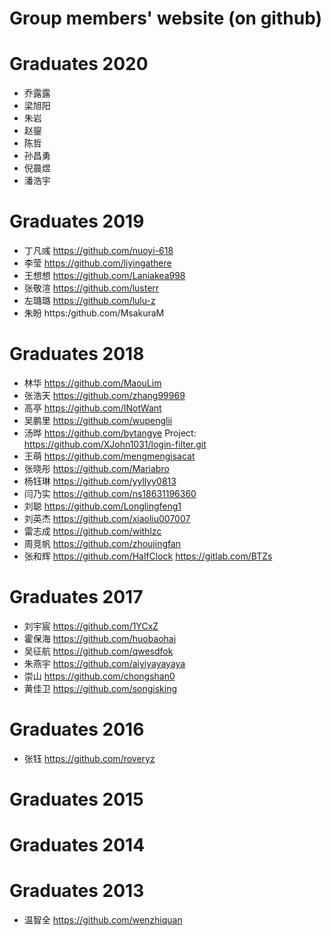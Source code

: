# Group members' website (on github)
# Graduates 2020
 + 乔露露
 + 梁旭阳
 + 朱岩
 + 赵鋆
 + 陈哲
 + 孙昌勇
 + 倪晨煜
 + 潘浩宇

# Graduates 2019
 + 丁凡彧 https://github.com/nuoyi-618
 + 李莹   https://github.com/liyingathere
 + 王想想 https://github.com/Laniakea998
 + 张敬渲 https://github.com/lusterr
 + 左璐璐 https://github.com/lulu-z
 + 朱盼   https:/github.com/MsakuraM 
 
# Graduates 2018
 + 林华 https://github.com/MaouLim
 + 张浩天 https://github.com/zhang99969
 + 高亭 https://github.com/INotWant
 + 吴鹏里 https://github.com/wupenglii
 + 汤晔 https://github.com/bytangye   Project: https://github.com/XJohn1031/login-filter.git
 + 王萌 https://github.com/mengmengisacat
 + 张晓彤 https://github.com/Mariabro
 + 杨钰琳 https://github.com/yyllyy0813
 + 闫乃实 https://github.com/ns18631196360
 + 刘聪 https://github.com/Longlingfeng1 
 + 刘英杰 https://github.com/xiaoliu007007
 + 雷志成 https://github.com/withlzc
 + 周竞帆 https://github.com/zhoujingfan
 + 张和辉 https://github.com/HalfClock  https://gitlab.com/BTZs
 
# Graduates 2017
 + 刘宇宸 https://github.com/1YCxZ
 + 霍保海 https://github.com/huobaohai
 + 吴征航 https://github.com/qwesdfok
 + 朱燕宇 https://github.com/aiyiyayayaya
 + 崇山 https://github.com/chongshan0
 + 黄佳卫 https://github.com/songisking

# Graduates 2016
 + 张钰 https://github.com/roveryz
# Graduates 2015
# Graduates 2014
# Graduates 2013
 + 温智全 https://github.com/wenzhiquan
